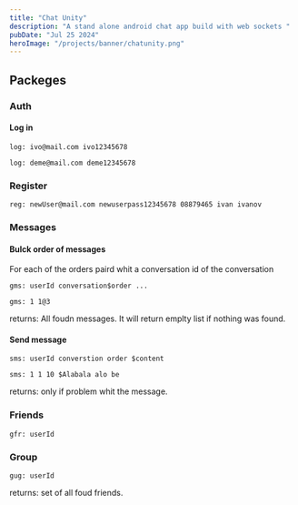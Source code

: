 ```yaml
---
title: "Chat Unity"
description: "A stand alone android chat app build with web sockets "
pubDate: "Jul 25 2024"
heroImage: "/projects/banner/chatunity.png"
---
```


## Packeges

### Auth

#### Log in

```
log: ivo@mail.com ivo12345678
```

```
log: deme@mail.com deme12345678
```

### Register

```
reg: newUser@mail.com newuserpass12345678 08879465 ivan ivanov
```

### Messages

#### Bulck order of messages

For each of the orders paird whit a conversation id of the conversation

```
gms: userId conversation$order ...
```

```
gms: 1 1@3
```

returns: All foudn messages. It will return emplty list if nothing was found.

#### Send message

```
sms: userId converstion order $content
```

```
sms: 1 1 10 $Alabala alo be
```

returns: only if problem whit the message.

### Friends

```
gfr: userId
```

### Group

```
gug: userId
```

returns: set of all foud friends.
